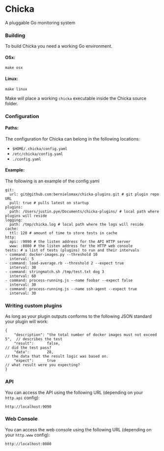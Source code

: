 # Chicka
A pluggable Go monitoring system

### Building

To build Chicka you need a working Go environment.

#### OSx:

``` 
make osx
```

#### Linux:

``` 
make linux
```

Make will place a working `chicka` executable inside the Chicka source folder.

### Configuration

#### Paths:

The configuration for Chicka can belong in the following locations:

* `$HOME/.chicka/config.yaml`
* `/etc/chicka/config.yaml`
* `./config.yaml`

#### Example:

The following is an example of the config.yaml

```
git:
  url: git@github.com:bernielomax/chicka-plugins.git # git plugin repo URL
  pull: true # pulls latest on startup
plugins:
  path: /Users/justin.pye/Documents/chicka-plugins/ # local path where plugins will reside
logging:
  path: /tmp/chicka.log # local path where the logs will reside
cache:
  ttl: 120 # amount of time to store tests in cache
http:
  api: :9090 # the listen address for the API HTTP server
  www: :8080 # the listen address for the HTTP web console
tests: # a list of tests (plugins) to run and their intervals
- command: docker-images.py --threshold 10
  interval: 5
- command: load-average.rb --threshold 2 --expect true
  interval: 30
- command: stringmatch.sh /tmp/test.txt dog 3
  interval: 60 
- command: process-running.js --name foobar --expect false
  interval: 30 
- command: process-running.js --name ssh-agent --expect true
  interval: 30

```

### Writing custom plugins

As long as your plugin outputs conforms to the following JSON standard your plugin will work:

```
{
    "description": "the total number of docker images must not exceed 5",  // describes the test
    "result":      false,                                                  // did the test pass?
    "data":        28,                                                     // the data that the result logic was based on.
    "expect":      true                                                    // what result were you expecting?
}
```

### API


You can access the API using the following URL (depending on your `http.api` config):

``` 
http://localhost:9090
```

### Web Console


You can access the web console using the following URL (depending on your `http.www` config):

``` 
http://localhost:8080
```